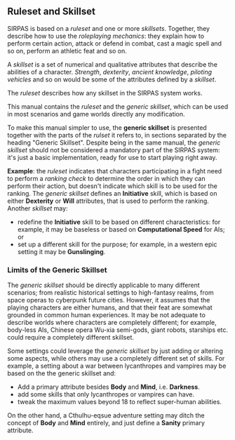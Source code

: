 ## Ruleset and Skillset

SIRPAS is based on a *ruleset* and one or more *skillsets*. Together, they 
describe how to use the *roleplaying mechanics*: they explain how to perform 
certain action, attack or defend in combat, cast a magic spell and so on,
perform an athletic feat and so on.

A *skillset* is a set of numerical and qualitative attributes that describe
the abilities of a character. *Strength*, *dexterity*, *ancient knowledge*, 
*piloting vehicles* and so on would be some of the attributes defined by a
*skillset*.

The *ruleset* describes how any skillset in the SIRPAS system works.

This manual contains the *ruleset* and the *generic skillset*, which 
can be used in most scenarios and game worlds directly any modification.

To make this manual simpler to use, the **generic skillset** is presented together
with the parts of the *rulset* it refers to, in sections separated by the heading
"Generic Skillset". Despite being in the same manual, the *generic skillset* should
not be considered a mandatory part of the SIRPAS system: it's just a basic 
implementation, ready for use to start playing right away.

**Example**: the *ruleset* indicates that
characters participating in a fight need to perform a *ranking check* to determine
the order in which they can perform their action, but doesn't indicate which skill
is to be used for the ranking. The *generic skillset* defines an **Initiative** skill,
which is based on either **Dexterity** or **Will** attributes, that is used to perform 
the ranking. Another *skillset* may:

* redefine the **Initiative** skill to be based on different
characteristics: for example, it may be baseless or based on **Computational Speed** for AIs; or
* set up a different skill for the purpose; for example, in a western epic setting it
  may be **Gunslinging**.

### Limits of the Generic Skillset

The *generic skillset* should be directly applicable to 
many different scenarios; from realistic historical settings to high-fantasy 
realms, from space operas to cyberpunk future cities. However, it assumes that the
playing characters are either humans, and that their feat are somewhat grounded in common human 
experiences. It may be not adequate to describe worlds where characters are completely different;
for example, body-less AIs, Chinese opera Wu-xia semi-gods, giant robots, starships etc. 
could require a completely different skillset.

Some settings could leverage the *generic skillset* by just adding or altering some
aspects, while others may use a completely different set of skills. 
For example, a setting about a war between lycanthropes and vampires may be based
on the the generic skillset and:

* Add a primary attribute besides **Body** and **Mind**, i.e. **Darkness**.
* add some skills that only lycanthropes or vampires can have.
* tweak the maximum values beyond 18 to reflect super-human abilities.

On the other hand, a Cthulhu-eqsue adventure setting may ditch the concept of 
**Body** and **Mind** entirely, and just define a **Sanity** primary attribute.
